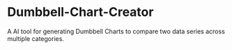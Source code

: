 # Dumbbell-Chart-Creator
A AI tool for generating Dumbbell Charts to compare two data series across multiple categories.
